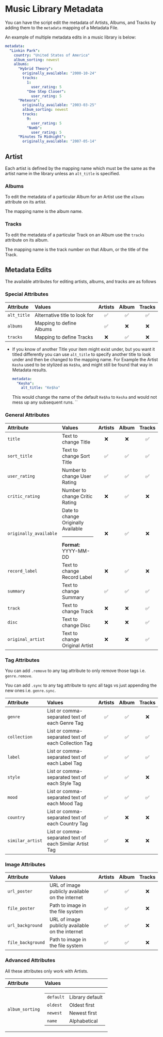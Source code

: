 # Music Library Metadata

You can have the script edit the metadata of Artists, Albums, and Tracks by adding them to the `metadata` mapping of a Metadata File.

An example of multiple metadata edits in a music library is below:

```yaml
metadata:
  "Linkin Park":
    country: "United States of America"
    album_sorting: newest
    albums:
      "Hybrid Theory":
        originally_available: "2000-10-24"
        tracks:
          1:
            user_rating: 5
          "One Step Closer":
            user_rating: 5
      "Meteora":
        originally_available: "2003-03-25"
        album_sorting: newest
        tracks:
          9:
            user_rating: 5
          "Numb":
            user_rating: 5
      "Minutes To Midnight":
        originally_available: "2007-05-14"
```

## Artist

Each artist is defined by the mapping name which must be the same as the artist name in the library unless an `alt_title` is specified.

### Albums

To edit the metadata of a particular Album for an Artist use the `albums` attribute on its artist.

The mapping name is the album name.

### Tracks

To edit the metadata of a particular Track on an Album use the `tracks` attribute on its album.

The mapping name is the track number on that Album, or the title of the Track.

## Metadata Edits

The available attributes for editing artists, albums, and tracks are as follows

### Special Attributes

| Attribute   | Values                        | Artists  |  Album   |  Tracks  |
|:------------|:------------------------------|:--------:|:--------:|:--------:|
| `alt_title` | Alternative title to look for | &#9989;  | &#9989;  | &#9989;  |
| `albums`    | Mapping to define Albums      | &#9989;  | &#10060; | &#10060; |
| `tracks`    | Mapping to define Tracks      | &#10060; | &#9989;  | &#10060; |

* If you know of another Title your item might exist under, but you want it titled differently you can use `alt_title` to specify another title to look under and then be changed to the mapping name. For Example the Artist `Kesha` used to be stylized as `Ke$ha`, and might still be found that way in Metadata results.
    ```yaml
    metadata:
      "Kesha":
        alt_title: "Ke$ha"
    ```
    This would change the name of the default `Ke$ha` to `Kesha` and would not mess up any subsequent runs.
``
### General Attributes

| Attribute              | Values                                                        | Artists  |  Album   |  Tracks  |
|:-----------------------|:--------------------------------------------------------------|:--------:|:--------:|:--------:|
| `title`                | Text to change Title                                          | &#10060; | &#10060; | &#9989;  |
| `sort_title`           | Text to change Sort Title                                     | &#9989;  | &#9989;  | &#9989;  |
| `user_rating`          | Number to change User Rating                                  | &#9989;  | &#9989;  | &#9989;  |
| `critic_rating`        | Number to change Critic Rating                                | &#10060; | &#9989;  | &#10060; |
| `originally_available` | Date to change Originally Available<hr>**Format:** YYYY-MM-DD | &#10060; | &#9989;  | &#10060; |
| `record_label`         | Text to change Record Label                                   | &#10060; | &#9989;  | &#10060; |
| `summary`              | Text to change Summary                                        | &#9989;  | &#9989;  | &#9989;  |
| `track`                | Text to change Track                                          | &#10060; | &#10060; | &#9989;  |
| `disc`                 | Text to change Disc                                           | &#10060; | &#10060; | &#9989;  |
| `original_artist`      | Text to change Original Artist                                | &#10060; | &#10060; | &#9989;  |

### Tag Attributes

You can add `.remove` to any tag attribute to only remove those tags i.e. `genre.remove`.

You can add `.sync` to any tag attribute to sync all tags vs just appending the new ones i.e. `genre.sync`.

| Attribute        | Values                                                  | Artists  |  Album   |  Tracks  |
|:-----------------|:--------------------------------------------------------|:--------:|:--------:|:--------:|
| `genre`          | List or comma-separated text of each Genre Tag          | &#9989;  | &#9989;  | &#10060; |
| `collection`     | List or comma-separated text of each Collection Tag     | &#9989;  | &#9989;  | &#9989;  |
| `label`          | List or comma-separated text of each Label Tag          | &#9989;  | &#9989;  | &#9989;  |
| `style`          | List or comma-separated text of each Style Tag          | &#9989;  | &#9989;  | &#10060; |
| `mood`           | List or comma-separated text of each Mood Tag           | &#9989;  | &#9989;  | &#9989;  |
| `country`        | List or comma-separated text of each Country Tag        | &#9989;  | &#10060; | &#10060; |
| `similar_artist` | List or comma-separated text of each Similar Artist Tag | &#9989;  | &#10060; | &#10060; |

### Image Attributes

| Attribute         | Values                                          | Artists |  Album  |  Tracks  |
|:------------------|:------------------------------------------------|:-------:|:-------:|:--------:|
| `url_poster`      | URL of image publicly available on the internet | &#9989; | &#9989; | &#10060; |
| `file_poster`     | Path to image in the file system                | &#9989; | &#9989; | &#10060; |
| `url_background`  | URL of image publicly available on the internet | &#9989; | &#9989; | &#10060; |
| `file_background` | Path to image in the file system                | &#9989; | &#9989; | &#10060; |

### Advanced Attributes

All these attributes only work with Artists.

| Attribute       | Values                                                                                                                                                                                                                                           |
|:----------------|:-------------------------------------------------------------------------------------------------------------------------------------------------------------------------------------------------------------------------------------------------|
| `album_sorting` | <table class="clearTable"><tbody><tr><td>`default`</td><td>Library default</td></tr><tr><td>`oldest`</td><td>Oldest first</td></tr><tr><td>`newest`</td><td>Newest first</td></tr><tr><td>`name`</td><td>Alphabetical</td></tr></tbody></table>  |

